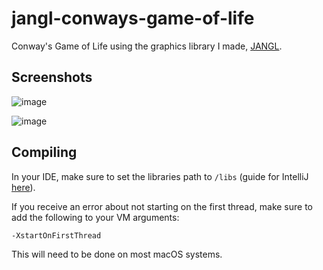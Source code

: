 # jangl-conways-game-of-life
Conway's Game of Life using the graphics library I made, [JANGL](https://github.com/AlexanderJCS/JANGL).

## Screenshots

![image](https://github.com/AlexanderJCS/jangl-conways-game-of-life/assets/98898166/2aee6a60-6bef-45c6-9693-e45af03a4ab9)

![image](https://github.com/AlexanderJCS/jangl-conways-game-of-life/assets/98898166/6c627c30-99eb-4888-a053-8a88c7939997)

## Compiling

In your IDE, make sure to set the libraries path to `/libs` (guide for IntelliJ [here](https://www.jetbrains.com/help/idea/working-with-module-dependencies.html)).

If you receive an error about not starting on the first thread, make sure to add the following to your VM arguments:
```
-XstartOnFirstThread
```
This will need to be done on most macOS systems.
